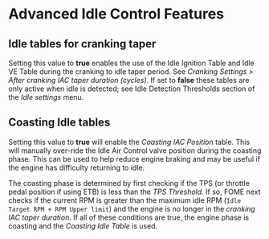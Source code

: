 # Advanced Idle Control Features

## Idle tables for cranking taper

Setting this value to __true__ enables the use of the Idle Ignition Table and Idle VE Table during the cranking to idle taper period. See _Cranking Settings > After cranking IAC taper duration (cycles)_. If set to __false__ these tables are only active when idle is detected; see Idle Detection Thresholds section of the _Idle settings_ menu.

## Coasting Idle tables

Setting this value to __true__ will enable the _Coasting IAC Position_ table. This will manually over-ride the Idle Air Control valve position during the coasting phase. This can be used to help reduce engine braking and may be useful if the engine has difficulty returning to idle.

The coasting phase is determined by first checking if the TPS (or throttle pedal position if using ETB) is less than the _TPS Threshold_. If so, FOME next checks if the current RPM is greater than the maximum idle RPM (`Idle Target RPM + RPM Upper limit`) and the engine is no longer in the _cranking IAC taper duration_. If all of these conditions are true, the engine phase is coasting and the _Coasting Idle Table_ is used.
